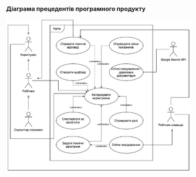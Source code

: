 ### Діаграма прецедентів програмного продукту
![](https://github.com/oleksandrblazhko/ai204-ozarchuk/blob/ai204-ozarchuk_with_laboratory_work_2/1.3-SoftwareUserRequirements/1.3.3-UseCaseDiagram/UseCase.jpg)
